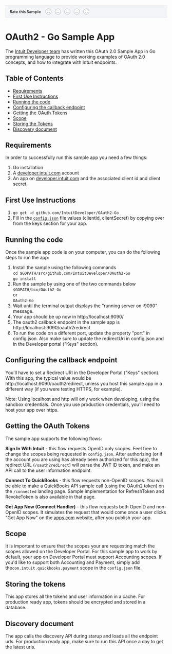 [![Sample Banner](views/Sample.png)][ss1]


# OAuth2 - Go Sample App

The [Intuit Developer team](https://developer.intuit.com) has written this OAuth 2.0 Sample App in Go programming language to provide working examples of OAuth 2.0 concepts, and how to integrate with Intuit endpoints.

## Table of Contents

* [Requirements](#requirements)
* [First Use Instructions](#first-use-instructions)
* [Running the code](#running-the-code)
* [Configuring the callback endpoint](#configuring-the-callback-endpoint)
* [Getting the OAuth Tokens](#getting-the-oauth-tokens)
* [Scope](#scope)
* [Storing the Tokens](#storing-the-tokens)
* [Discovery document](#discovery-document)


## Requirements

In order to successfully run this sample app you need a few things:

1. Go installation
2. A [developer.intuit.com](http://developer.intuit.com) account
3. An app on [developer.intuit.com](http://developer.intuit.com) and the associated client id and client secret.
 
## First Use Instructions

1. `go get -d github.com/IntuitDeveloper/OAuth2-Go`
2. Fill in the [`config.json`](github.com/IntuitDeveloper/OAuth2-Go/config.json) file values (clientId, clientSecret) by copying over from the keys section for your app.

## Running the code

Once the sample app code is on your computer, you can do the following steps to run the app:

1. Install the sample using the following commands<br />
	`cd $GOPATH/src/github.com/IntuitDeveloper/OAuth2-Go`<br />
	`go install`<br />
2. Run the sample by using one of the two commands below<br />
	`$GOPATH/bin/OAuth2-Go`<br />
	or <br />
	`OAuth2-Go`<br />
3. Wait until the terminal output displays the "running server on  :9090" message.
4. Your app should be up now in http://localhost:9090/ 
5. The oauth2 callback endpoint in the sample app is http://localhost:9090/oauth2redirect
6. To run the code on a different port, update the property "port" in config.json. Also make sure to update the redirectUri in config.json and in the Developer portal ("Keys" section).

## Configuring the callback endpoint
You'll have to set a Redirect URI in the Developer Portal ("Keys" section). With this app, the typical value would be http://localhost:9090/oauth2redirect, unless you host this sample app in a different way (if you were testing HTTPS, for example).

Note: Using localhost and http will only work when developing, using the sandbox credentials. Once you use production credentials, you'll need to host your app over https.

## Getting the OAuth Tokens

The sample app supports the following flows:

**Sign In With Intuit** - this flow requests OpenID only scopes.  Feel free to change the scopes being requested in `config.json`.  After authorizing (or if the account you are using has already been authorized for this app), the redirect URL (`/oauth2redirect`) will parse the JWT ID token, and make an API call to the user information endpoint.

**Connect To QuickBooks** - this flow requests non-OpenID scopes.  You will be able to make a QuickBooks API sample call (using the OAuth2 token) on the `/connected` landing page. Sample implementation for RefreshToken and RevokeToken is also available in that page.

**Get App Now (Connect Handler)** - this flow requests both OpenID and non-OpenID scopes.  It simulates the request that would come once a user clicks "Get App Now" on the [apps.com](https://apps.com) website, after you publish your app.

## Scope

It is important to ensure that the scopes your are requesting match the scopes allowed on the Developer Portal.  For this sample app to work by default, your app on Developer Portal must support Accounting scopes.  If you'd like to support both Accounting and Payment, simply add the`com.intuit.quickbooks.payment` scope in the `config.json` file.

## Storing the tokens
This app stores all the tokens and user information in a cache. For production ready app, tokens should be encrypted and stored in a database.

## Discovery document
The app calls the discovery API during starup and loads all the endpoint urls. For production ready app, make sure to run this API once a day to get the latest urls.

[ss1]: https://help.developer.intuit.com/s/samplefeedback?cid=9010&repoName=OAuth2-Go